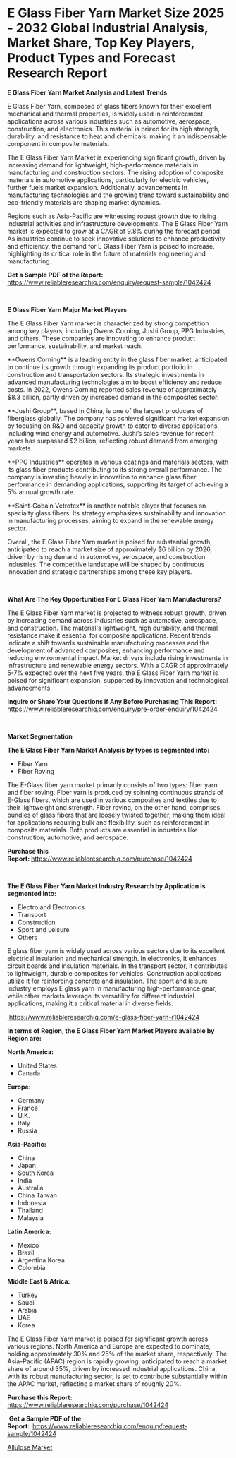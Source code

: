 <p><h1>E Glass Fiber Yarn Market Size 2025 - 2032 Global Industrial Analysis, Market Share, Top Key Players, Product Types and Forecast Research Report</h1></p><p><strong>E Glass Fiber Yarn Market Analysis and Latest Trends</strong></p>
<p><p>E Glass Fiber Yarn, composed of glass fibers known for their excellent mechanical and thermal properties, is widely used in reinforcement applications across various industries such as automotive, aerospace, construction, and electronics. This material is prized for its high strength, durability, and resistance to heat and chemicals, making it an indispensable component in composite materials.</p><p>The E Glass Fiber Yarn Market is experiencing significant growth, driven by increasing demand for lightweight, high-performance materials in manufacturing and construction sectors. The rising adoption of composite materials in automotive applications, particularly for electric vehicles, further fuels market expansion. Additionally, advancements in manufacturing technologies and the growing trend toward sustainability and eco-friendly materials are shaping market dynamics.</p><p>Regions such as Asia-Pacific are witnessing robust growth due to rising industrial activities and infrastructure developments. The E Glass Fiber Yarn market is expected to grow at a CAGR of 9.8% during the forecast period. As industries continue to seek innovative solutions to enhance productivity and efficiency, the demand for E Glass Fiber Yarn is poised to increase, highlighting its critical role in the future of materials engineering and manufacturing.</p></p>
<p><strong>Get a Sample PDF of the Report:&nbsp;</strong> <a href="https://www.reliableresearchiq.com/enquiry/request-sample/1042424?utm_campaign=2580&utm_medium=2&utm_source=Github&utm_content=ia&utm_term=01042025&utm_id=e-glass-fiber-yarn">https://www.reliableresearchiq.com/enquiry/request-sample/1042424</a></p>
<p>&nbsp;</p>
<p><strong>E Glass Fiber Yarn Major Market Players</strong></p>
<p><p>The E Glass Fiber Yarn market is characterized by strong competition among key players, including Owens Corning, Jushi Group, PPG Industries, and others. These companies are innovating to enhance product performance, sustainability, and market reach.</p><p>**Owens Corning** is a leading entity in the glass fiber market, anticipated to continue its growth through expanding its product portfolio in construction and transportation sectors. Its strategic investments in advanced manufacturing technologies aim to boost efficiency and reduce costs. In 2022, Owens Corning reported sales revenue of approximately $8.3 billion, partly driven by increased demand in the composites sector.</p><p>**Jushi Group**, based in China, is one of the largest producers of fiberglass globally. The company has achieved significant market expansion by focusing on R&D and capacity growth to cater to diverse applications, including wind energy and automotive. Jushi’s sales revenue for recent years has surpassed $2 billion, reflecting robust demand from emerging markets.</p><p>**PPG Industries** operates in various coatings and materials sectors, with its glass fiber products contributing to its strong overall performance. The company is investing heavily in innovation to enhance glass fiber performance in demanding applications, supporting its target of achieving a 5% annual growth rate.</p><p>**Saint-Gobain Vetrotex** is another notable player that focuses on specialty glass fibers. Its strategy emphasizes sustainability and innovation in manufacturing processes, aiming to expand in the renewable energy sector.</p><p>Overall, the E Glass Fiber Yarn market is poised for substantial growth, anticipated to reach a market size of approximately $6 billion by 2026, driven by rising demand in automotive, aerospace, and construction industries. The competitive landscape will be shaped by continuous innovation and strategic partnerships among these key players.</p></p>
<p>&nbsp;</p>
<p><strong>What Are The Key Opportunities For E Glass Fiber Yarn Manufacturers?</strong></p>
<p><p>The E Glass Fiber Yarn market is projected to witness robust growth, driven by increasing demand across industries such as automotive, aerospace, and construction. The material's lightweight, high durability, and thermal resistance make it essential for composite applications. Recent trends indicate a shift towards sustainable manufacturing processes and the development of advanced composites, enhancing performance and reducing environmental impact. Market drivers include rising investments in infrastructure and renewable energy sectors. With a CAGR of approximately 5-7% expected over the next five years, the E Glass Fiber Yarn market is poised for significant expansion, supported by innovation and technological advancements.</p></p>
<p><strong>Inquire or Share Your Questions If Any Before Purchasing This Report:</strong> <a href="https://www.reliableresearchiq.com/enquiry/pre-order-enquiry/1042424?utm_campaign=2580&utm_medium=2&utm_source=Github&utm_content=ia&utm_term=01042025&utm_id=e-glass-fiber-yarn">https://www.reliableresearchiq.com/enquiry/pre-order-enquiry/1042424</a></p>
<p>&nbsp;</p>
<p><strong>Market Segmentation</strong></p>
<p><strong>The E Glass Fiber Yarn Market Analysis by types is segmented into:</strong></p>
<p><ul><li>Fiber Yarn</li><li>Fiber Roving</li></ul></p>
<p><p>The E-Glass fiber yarn market primarily consists of two types: fiber yarn and fiber roving. Fiber yarn is produced by spinning continuous strands of E-Glass fibers, which are used in various composites and textiles due to their lightweight and strength. Fiber roving, on the other hand, comprises bundles of glass fibers that are loosely twisted together, making them ideal for applications requiring bulk and flexibility, such as reinforcement in composite materials. Both products are essential in industries like construction, automotive, and aerospace.</p></p>
<p><strong>Purchase this Report:&nbsp;</strong><a href="https://www.reliableresearchiq.com/purchase/1042424?utm_campaign=2580&utm_medium=2&utm_source=Github&utm_content=ia&utm_term=01042025&utm_id=e-glass-fiber-yarn">https://www.reliableresearchiq.com/purchase/1042424</a></p>
<p>&nbsp;</p>
<p><strong>The E Glass Fiber Yarn Market Industry Research by Application is segmented into:</strong></p>
<p><ul><li>Electro and Electronics</li><li>Transport</li><li>Construction</li><li>Sport and Leisure</li><li>Others</li></ul></p>
<p><p>E glass fiber yarn is widely used across various sectors due to its excellent electrical insulation and mechanical strength. In electronics, it enhances circuit boards and insulation materials. In the transport sector, it contributes to lightweight, durable composites for vehicles. Construction applications utilize it for reinforcing concrete and insulation. The sport and leisure industry employs E glass yarn in manufacturing high-performance gear, while other markets leverage its versatility for different industrial applications, making it a critical material in diverse fields.</p></p>
<p><a href="https://www.reliableresearchiq.com/e-glass-fiber-yarn-r1042424?utm_campaign=2580&utm_medium=2&utm_source=Github&utm_content=ia&utm_term=01042025&utm_id=e-glass-fiber-yarn">&nbsp;https://www.reliableresearchiq.com/e-glass-fiber-yarn-r1042424</a></p>
<p><strong>In terms of Region, the E Glass Fiber Yarn Market Players available by Region are:</strong></p>
<p>
    <p> <strong> North America: </strong>
        <ul>
            <li>United States</li>
            <li>Canada</li>
        </ul>
        </p> 
    <p> <strong> Europe: </strong>
        <ul>
            <li>Germany</li>
            <li>France</li>
            <li>U.K.</li>
            <li>Italy</li>
            <li>Russia</li>
        </ul>
        </p> 
    <p> <strong> Asia-Pacific: </strong>
        <ul>
            <li>China</li>
            <li>Japan</li>
            <li>South Korea</li>
            <li>India</li>
            <li>Australia</li>
            <li>China Taiwan</li>
            <li>Indonesia</li>
            <li>Thailand</li>
            <li>Malaysia</li>
        </ul>
        </p> 
    <p> <strong> Latin America: </strong>
        <ul>
            <li>Mexico</li>
            <li>Brazil</li>
            <li>Argentina Korea</li>
            <li>Colombia</li>
        </ul>
        </p> 
    <p> <strong> Middle East & Africa: </strong>
        <ul>
            <li>Turkey</li>
            <li>Saudi</li>
            <li>Arabia</li>
            <li>UAE</li>
            <li>Korea</li>
        </ul>
    </p>
    </p>
<p><p>The E Glass Fiber Yarn market is poised for significant growth across various regions. North America and Europe are expected to dominate, holding approximately 30% and 25% of the market share, respectively. The Asia-Pacific (APAC) region is rapidly growing, anticipated to reach a market share of around 35%, driven by increased industrial applications. China, with its robust manufacturing sector, is set to contribute substantially within the APAC market, reflecting a market share of roughly 20%.</p></p>
<p><strong>Purchase this Report: </strong><a href="https://www.reliableresearchiq.com/purchase/1042424?utm_campaign=2580&utm_medium=2&utm_source=Github&utm_content=ia&utm_term=01042025&utm_id=e-glass-fiber-yarn">https://www.reliableresearchiq.com/purchase/1042424</a></p>
<p>&nbsp;<strong>Get a Sample PDF of the Report:&nbsp;&nbsp;</strong><a href="https://www.reliableresearchiq.com/enquiry/request-sample/1042424?utm_campaign=2580&utm_medium=2&utm_source=Github&utm_content=ia&utm_term=01042025&utm_id=e-glass-fiber-yarn">https://www.reliableresearchiq.com/enquiry/request-sample/1042424</a></p>
<p><strong></strong></p>
<p><p><a href="https://github.com/bolalfredia7777/Market-Research-Report-List-1/blob/main/allulose-market.md?utm_campaign=2580&utm_medium=2&utm_source=Github&utm_content=ia&utm_term=01042025&utm_id=e-glass-fiber-yarn">Allulose Market</a></p></p>